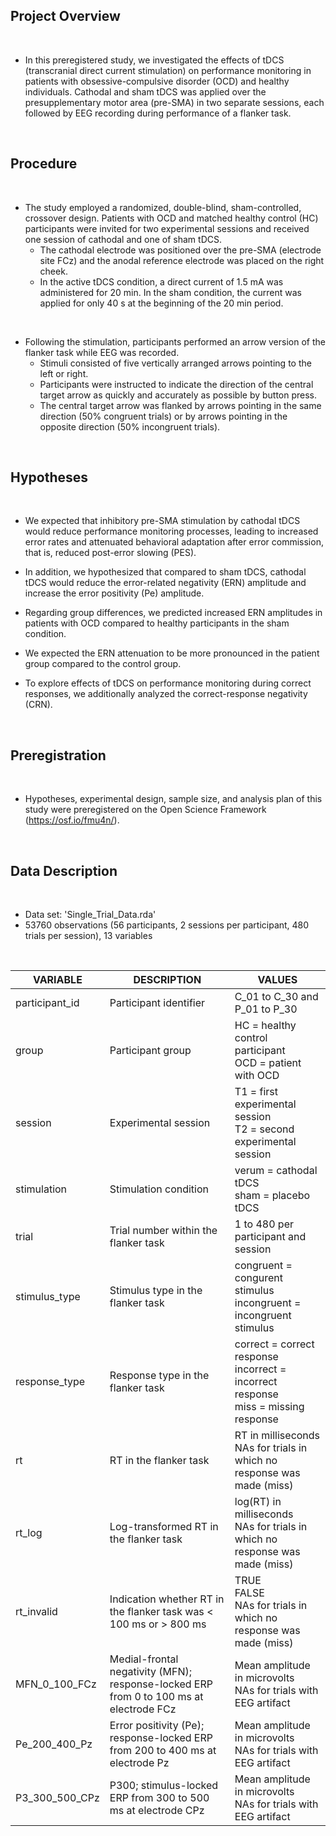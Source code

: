 <!--
Project and Data Description
-->

## Project Overview
&nbsp;

- In this preregistered study, we investigated the effects of tDCS (transcranial direct current stimulation) on performance monitoring in patients with obsessive-compulsive disorder (OCD) and healthy individuals. Cathodal and sham tDCS was applied over the presupplementary motor area (pre-SMA) in two separate sessions, each followed by EEG recording during performance of a flanker task. 

&nbsp;

## Procedure 
&nbsp;

- The study employed a randomized, double-blind, sham-controlled, crossover design. Patients with OCD and matched healthy control (HC) participants were invited for two experimental sessions and received one session of cathodal and one of sham tDCS.
	- The cathodal electrode was positioned over the pre-SMA (electrode site FCz) and the anodal reference electrode was placed on the right cheek. 
	- In the active tDCS condition, a direct current of 1.5 mA was administered for 20 min. In the sham condition, the current was applied for only 40 s at the beginning of the 20 min period. 

&nbsp;

- Following the stimulation, participants performed an arrow version of the flanker task while EEG was recorded.
	- Stimuli consisted of five vertically arranged arrows pointing to the left or right.
	- Participants were instructed to indicate the direction of the central target arrow as quickly and accurately as possible by button press. 
	- The central target arrow was flanked by arrows pointing in the same direction (50% congruent trials) or by arrows pointing in the opposite direction (50% incongruent trials). 

&nbsp;

## Hypotheses 
&nbsp; 

- We expected that inhibitory pre-SMA stimulation by cathodal tDCS would reduce performance monitoring processes, leading to increased error rates and attenuated behavioral adaptation after error commission, that is, reduced post-error slowing (PES).
&nbsp;

- In addition, we hypothesized that compared to sham tDCS, cathodal tDCS would reduce the error-related negativity (ERN) amplitude and increase the error positivity (Pe) amplitude. 
&nbsp;

- Regarding group differences, we predicted increased ERN amplitudes in patients with OCD compared to healthy participants in the sham condition. 
&nbsp;

- We expected the ERN attenuation to be more pronounced in the patient group compared to the control group. 
&nbsp;

- To explore effects of tDCS on performance monitoring during correct responses, we additionally analyzed the correct-response negativity (CRN). 

&nbsp;

## Preregistration
&nbsp;

- Hypotheses, experimental design, sample size, and analysis plan of this study were preregistered on the Open Science Framework (https://osf.io/fmu4n/).

&nbsp;

## Data Description  
&nbsp;

- Data set: 'Single_Trial_Data.rda' 
- 53760 observations (56 participants, 2 sessions per participant, 480 trials per session), 13 variables

&nbsp;

| VARIABLE                                      	| DESCRIPTION                                                                             | VALUES                                                                                               |
|-------------------------------------------------------|-----------------------------------------------------------------------------------------|------------------------------------------------------------------------------------------------------|
| participant_id                                    	| Participant identifier                                                                  | C_01 to C_30 and P_01 to P_30                                                                        |
| group                                        	        | Participant group                                                                       | HC = healthy control participant <br> OCD = patient with OCD                                         |
| session                                    	        | Experimental session                                                                    | T1 = first experimental session <br> T2 = second experimental session                                |
| stimulation                                    	| Stimulation condition                                                                   | verum = cathodal tDCS <br> sham = placebo tDCS                                                       |
| trial                                         	| Trial number within the flanker task                                                    | 1 to 480 per participant and session                                                                 |
| stimulus_type                                         | Stimulus type in the flanker task                                                       | congruent = congurent stimulus <br> incongruent = incongruent stimulus                               |
| response_type                             	        | Response type in the flanker task                                                       | correct = correct response <br> incorrect = incorrect response <br> miss = missing response          |
| rt                                        	        | RT in the flanker task                                                                  | RT in milliseconds <br> NAs for trials in which no response was made (miss)                          |
| rt_log                                	        | Log-transformed RT in the flanker task                                                  | log(RT) in milliseconds <br> NAs for trials in which no response was made (miss)                     |
| rt_invalid                                	        | Indication whether RT in the flanker task was < 100 ms or > 800 ms                      | TRUE <br> FALSE <br> NAs for trials in which no response was made (miss)                             |
| MFN_0_100_FCz                                 	| Medial-frontal negativity (MFN); response-locked ERP from 0 to 100 ms at electrode FCz  | Mean amplitude in microvolts <br> NAs for trials with EEG artifact                                   |
| Pe_200_400_Pz                                 	| Error positivity (Pe); response-locked ERP from 200 to 400 ms at electrode Pz           | Mean amplitude in microvolts <br> NAs for trials with EEG artifact                                   |
| P3_300_500_CPz                                        | P300; stimulus-locked ERP from 300 to 500 ms at electrode CPz                           | Mean amplitude in microvolts <br> NAs for trials with EEG artifact                                   |
 
&nbsp;
